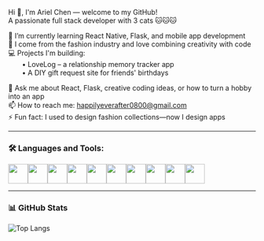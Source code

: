 Hi 👋, I'm Ariel Chen — welcome to my GitHub!  
A passionate full stack developer with 3 cats 🐱🐱🐱

🌱 I’m currently learning React Native, Flask, and mobile app development  
🎨 I come from the fashion industry and love combining creativity with code  
💻 Projects I'm building:  
  • LoveLog – a relationship memory tracker app  
  • A DIY gift request site for friends' birthdays  

💬 Ask me about React, Flask, creative coding ideas, or how to turn a hobby into an app  
📫 How to reach me: happilyeverafter0800@gmail.com  
⚡ Fun fact: I used to design fashion collections—now I design apps

---

### 🛠️ Languages and Tools:

<img src="https://cdn.jsdelivr.net/gh/devicons/devicon/icons/html5/html5-original.svg" width="40"/><img src="https://cdn.jsdelivr.net/gh/devicons/devicon/icons/css3/css3-original.svg" width="40"/><img src="https://cdn.jsdelivr.net/gh/devicons/devicon/icons/javascript/javascript-original.svg" width="40"/><img src="https://cdn.jsdelivr.net/gh/devicons/devicon/icons/react/react-original.svg" width="40"/><img src="https://cdn.jsdelivr.net/gh/devicons/devicon/icons/reactnative/reactnative-original.svg" width="40"/><img src="https://cdn.jsdelivr.net/gh/devicons/devicon/icons/python/python-original.svg" width="40"/><img src="https://cdn.jsdelivr.net/gh/devicons/devicon/icons/flask/flask-original.svg" width="40"/><img src="https://cdn.jsdelivr.net/gh/devicons/devicon/icons/git/git-original.svg" width="40"/><img src="https://cdn.jsdelivr.net/gh/devicons/devicon/icons/postgresql/postgresql-original.svg" width="40"/><img src="https://cdn.jsdelivr.net/gh/devicons/devicon/icons/figma/figma-original.svg" width="40"/>

---

### 📊 GitHub Stats

![Top Langs](https://github-readme-stats.vercel.app/api/top-langs/?username=HYC-code520&layout=compact&theme=default)
